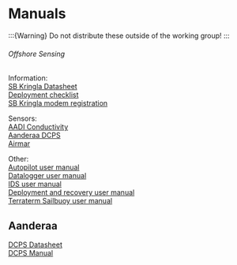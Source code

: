 # Manuals
:::{Warning}
Do not distribute these outside of the working group!
:::
###### Offshore Sensing

Information: <br>
[SB Kringla Datasheet](https://www.dropbox.com/s/s2ulc4eli1a1tub/SB%20Kringla%20Datasheet.pdf?dl=0) <br>
[Deployment checklist](https://www.dropbox.com/s/fp0yhetfqbh9f5e/Deployment%20checklist.pdf?dl=0) <br>
[SB Kringla modem registration](https://www.dropbox.com/s/pye1n5ff9i8o4u7/SB%20Kringla%20Modem%20registration.pdf?dl=0) <br>

Sensors: <br>
[AADI Conductivity](https://www.dropbox.com/s/bj3kff6o9i56dul/AADI_Conductivity_manual.pdf?dl=0) <br>
[Aanderaa DCPS](https://www.dropbox.com/s/ki761pgtn0pt5jk/DCPS%20user%20manual.pdf?dl=0) <br>
[Airmar](https://www.dropbox.com/s/1s610dyp4loqa9y/Airmar%20user%20manual%202.pdf?dl=0) <br>

Other: <br>
[Autopilot user manual](https://www.dropbox.com/s/sv4va1ikkq945ap/Autopilot%20user%20manual%202.pdf?dl=0) <br>
[Datalogger user manual](https://www.dropbox.com/s/zvytqxkjhvsybn1/Datalogger%20user%20manual%202.pdf?dl=0) <br>
[IDS user manual](https://www.dropbox.com/s/ggej3rwi9hynzv6/IDS%20user%20manual.pdf?dl=0) <br>
[Deployment and recovery user manual](https://www.dropbox.com/s/281qrxkse3di52z/Deployment%20and%20Retrieval%20User%20Manual.pdf?dl=0) <br>
[Terraterm Sailbuoy user manual](https://www.dropbox.com/s/g011r2wyi5f28oy/Teraterm%20sailbuoy%20manual.pdf?dl=0) <br>

## Aanderaa

[DCPS Datasheet](https://www.dropbox.com/s/2xms2wm8l7xtkis/d411_aanderaa_dcps.pdf?dl=0) <br>
[DCPS Manual](https://www.dropbox.com/s/v3ryfctdqa70uka/TD304%20Manual%20DCPS.pdf?dl=0) <br>
